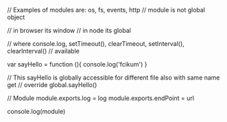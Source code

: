  // Examples of modules are: os, fs, events, http
 // module is not global object

// in browser its window
// in node its global

// where console.log, setTimeout(), clearTimeout, setInterval(), clearInterval()
// available

var sayHello = function (){
console.log('fcikum')
}

// This sayHello is globally accessible for different file also with same name get
// override
global.sayHello()

// Module
module.exports.log = log
module.exports.endPoint  = url

console.log(module)